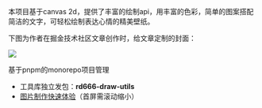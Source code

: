 本项目基于canvas 2d，提供了丰富的绘制api，用丰富的色彩，简单的图案搭配简洁的文字，可轻松绘制表达心情的精美壁纸。

下图为作者在掘金技术社区文章创作时，给文章定制的封面：

<a href="https://juejin.cn/post/7213203008963477560"><img src="https://gitee.com/jin-rongda/drawing-bed/raw/master/Nwafulpaper%E7%9A%84readme.png"/></a>

基于pnpm的monorepo项目管理

* 工具库独立发包：**rd666-draw-utils**
* [图片制作快速体验](https://jinrongda.osrc.com/home)（首屏需滚动缩小）

